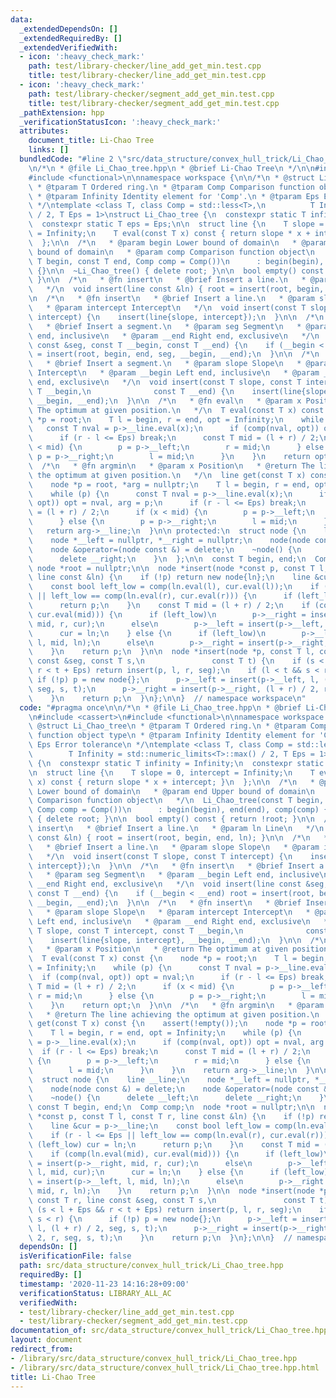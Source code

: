 ```yaml
---
data:
  _extendedDependsOn: []
  _extendedRequiredBy: []
  _extendedVerifiedWith:
  - icon: ':heavy_check_mark:'
    path: test/library-checker/line_add_get_min.test.cpp
    title: test/library-checker/line_add_get_min.test.cpp
  - icon: ':heavy_check_mark:'
    path: test/library-checker/segment_add_get_min.test.cpp
    title: test/library-checker/segment_add_get_min.test.cpp
  _pathExtension: hpp
  _verificationStatusIcon: ':heavy_check_mark:'
  attributes:
    document_title: Li-Chao Tree
    links: []
  bundledCode: "#line 2 \"src/data_structure/convex_hull_trick/Li_Chao_tree.hpp\"\n\
    \n/*\n * @file Li_Chao_tree.hpp\n * @brief Li-Chao Tree\n */\n\n#include <cassert>\n\
    #include <functional>\n\nnamespace workspace {\n\n/*\n * @struct Li_Chao_tree\n\
    \ * @tparam T Ordered ring.\n * @tparam Comp Comparison function object type\n\
    \ * @tparam Infinity Identity element for 'Comp'.\n * @tparam Eps Error tolerance\n\
    \ */\ntemplate <class T, class Comp = std::less<T>,\n          T Infinity = std::numeric_limits<T>::max()\
    \ / 2, T Eps = 1>\nstruct Li_Chao_tree {\n  constexpr static T infinity = Infinity;\n\
    \  constexpr static T eps = Eps;\n\n  struct line {\n    T slope = 0, intercept\
    \ = Infinity;\n    T eval(const T x) const { return slope * x + intercept; }\n\
    \  };\n\n  /*\n   * @param begin Lower bound of domain\n   * @param end Upper\
    \ bound of domain\n   * @param comp Comparison function object\n   */\n  Li_Chao_tree(const\
    \ T begin, const T end, Comp comp = Comp())\n      : begin(begin), end(end), comp(comp)\
    \ {}\n\n  ~Li_Chao_tree() { delete root; }\n\n  bool empty() const { return !root;\
    \ }\n\n  /*\n   * @fn insert\n   * @brief Insert a line.\n   * @param ln Line\n\
    \   */\n  void insert(line const &ln) { root = insert(root, begin, end, ln); }\n\
    \n  /*\n   * @fn insert\n   * @brief Insert a line.\n   * @param slope Slope\n\
    \   * @param intercept Intercept\n   */\n  void insert(const T slope, const T\
    \ intercept) {\n    insert(line{slope, intercept});\n  }\n\n  /*\n   * @fn insert\n\
    \   * @brief Insert a segment.\n   * @param seg Segment\n   * @param __begin Left\
    \ end, inclusive\n   * @param __end Right end, exclusive\n   */\n  void insert(line\
    \ const &seg, const T __begin, const T __end) {\n    if (__begin < __end) root\
    \ = insert(root, begin, end, seg, __begin, __end);\n  }\n\n  /*\n   * @fn insert\n\
    \   * @brief Insert a segment.\n   * @param slope Slope\n   * @param intercept\
    \ Intercept\n   * @param __begin Left end, inclusive\n   * @param __end Right\
    \ end, exclusive\n   */\n  void insert(const T slope, const T intercept, const\
    \ T __begin,\n              const T __end) {\n    insert(line{slope, intercept},\
    \ __begin, __end);\n  }\n\n  /*\n   * @fn eval\n   * @param x Position\n   * @return\
    \ The optimum at given position.\n   */\n  T eval(const T x) const {\n    node\
    \ *p = root;\n    T l = begin, r = end, opt = Infinity;\n    while (p) {\n   \
    \   const T nval = p->__line.eval(x);\n      if (comp(nval, opt)) opt = nval;\n\
    \      if (r - l <= Eps) break;\n      const T mid = (l + r) / 2;\n      if (x\
    \ < mid) {\n        p = p->__left;\n        r = mid;\n      } else {\n       \
    \ p = p->__right;\n        l = mid;\n      }\n    }\n    return opt;\n  }\n\n\
    \  /*\n   * @fn argmin\n   * @param x Position\n   * @return The line achieving\
    \ the optimum at given position.\n   */\n  line get(const T x) const {\n    assert(!empty());\n\
    \    node *p = root, *arg = nullptr;\n    T l = begin, r = end, opt = Infinity;\n\
    \    while (p) {\n      const T nval = p->__line.eval(x);\n      if (comp(nval,\
    \ opt)) opt = nval, arg = p;\n      if (r - l <= Eps) break;\n      const T mid\
    \ = (l + r) / 2;\n      if (x < mid) {\n        p = p->__left;\n        r = mid;\n\
    \      } else {\n        p = p->__right;\n        l = mid;\n      }\n    }\n \
    \   return arg->__line;\n  }\n\n protected:\n  struct node {\n    line __line;\n\
    \    node *__left = nullptr, *__right = nullptr;\n    node(node const &) = delete;\n\
    \    node &operator=(node const &) = delete;\n    ~node() {\n      delete __left;\n\
    \      delete __right;\n    }\n  };\n\n  const T begin, end;\n  Comp comp;\n \
    \ node *root = nullptr;\n\n  node *insert(node *const p, const T l, const T r,\
    \ line const &ln) {\n    if (!p) return new node{ln};\n    line &cur = p->__line;\n\
    \    const bool left_low = comp(ln.eval(l), cur.eval(l));\n    if (r - l <= Eps\
    \ || left_low == comp(ln.eval(r), cur.eval(r))) {\n      if (left_low) cur = ln;\n\
    \      return p;\n    }\n    const T mid = (l + r) / 2;\n    if (comp(ln.eval(mid),\
    \ cur.eval(mid))) {\n      if (left_low)\n        p->__right = insert(p->__right,\
    \ mid, r, cur);\n      else\n        p->__left = insert(p->__left, l, mid, cur);\n\
    \      cur = ln;\n    } else {\n      if (left_low)\n        p->__left = insert(p->__left,\
    \ l, mid, ln);\n      else\n        p->__right = insert(p->__right, mid, r, ln);\n\
    \    }\n    return p;\n  }\n\n  node *insert(node *p, const T l, const T r, line\
    \ const &seg, const T s,\n               const T t) {\n    if (s < l + Eps &&\
    \ r < t + Eps) return insert(p, l, r, seg);\n    if (l < t && s < r) {\n     \
    \ if (!p) p = new node{};\n      p->__left = insert(p->__left, l, (l + r) / 2,\
    \ seg, s, t);\n      p->__right = insert(p->__right, (l + r) / 2, r, seg, s, t);\n\
    \    }\n    return p;\n  }\n};\n\n}  // namespace workspace\n"
  code: "#pragma once\n\n/*\n * @file Li_Chao_tree.hpp\n * @brief Li-Chao Tree\n */\n\
    \n#include <cassert>\n#include <functional>\n\nnamespace workspace {\n\n/*\n *\
    \ @struct Li_Chao_tree\n * @tparam T Ordered ring.\n * @tparam Comp Comparison\
    \ function object type\n * @tparam Infinity Identity element for 'Comp'.\n * @tparam\
    \ Eps Error tolerance\n */\ntemplate <class T, class Comp = std::less<T>,\n  \
    \        T Infinity = std::numeric_limits<T>::max() / 2, T Eps = 1>\nstruct Li_Chao_tree\
    \ {\n  constexpr static T infinity = Infinity;\n  constexpr static T eps = Eps;\n\
    \n  struct line {\n    T slope = 0, intercept = Infinity;\n    T eval(const T\
    \ x) const { return slope * x + intercept; }\n  };\n\n  /*\n   * @param begin\
    \ Lower bound of domain\n   * @param end Upper bound of domain\n   * @param comp\
    \ Comparison function object\n   */\n  Li_Chao_tree(const T begin, const T end,\
    \ Comp comp = Comp())\n      : begin(begin), end(end), comp(comp) {}\n\n  ~Li_Chao_tree()\
    \ { delete root; }\n\n  bool empty() const { return !root; }\n\n  /*\n   * @fn\
    \ insert\n   * @brief Insert a line.\n   * @param ln Line\n   */\n  void insert(line\
    \ const &ln) { root = insert(root, begin, end, ln); }\n\n  /*\n   * @fn insert\n\
    \   * @brief Insert a line.\n   * @param slope Slope\n   * @param intercept Intercept\n\
    \   */\n  void insert(const T slope, const T intercept) {\n    insert(line{slope,\
    \ intercept});\n  }\n\n  /*\n   * @fn insert\n   * @brief Insert a segment.\n\
    \   * @param seg Segment\n   * @param __begin Left end, inclusive\n   * @param\
    \ __end Right end, exclusive\n   */\n  void insert(line const &seg, const T __begin,\
    \ const T __end) {\n    if (__begin < __end) root = insert(root, begin, end, seg,\
    \ __begin, __end);\n  }\n\n  /*\n   * @fn insert\n   * @brief Insert a segment.\n\
    \   * @param slope Slope\n   * @param intercept Intercept\n   * @param __begin\
    \ Left end, inclusive\n   * @param __end Right end, exclusive\n   */\n  void insert(const\
    \ T slope, const T intercept, const T __begin,\n              const T __end) {\n\
    \    insert(line{slope, intercept}, __begin, __end);\n  }\n\n  /*\n   * @fn eval\n\
    \   * @param x Position\n   * @return The optimum at given position.\n   */\n\
    \  T eval(const T x) const {\n    node *p = root;\n    T l = begin, r = end, opt\
    \ = Infinity;\n    while (p) {\n      const T nval = p->__line.eval(x);\n    \
    \  if (comp(nval, opt)) opt = nval;\n      if (r - l <= Eps) break;\n      const\
    \ T mid = (l + r) / 2;\n      if (x < mid) {\n        p = p->__left;\n       \
    \ r = mid;\n      } else {\n        p = p->__right;\n        l = mid;\n      }\n\
    \    }\n    return opt;\n  }\n\n  /*\n   * @fn argmin\n   * @param x Position\n\
    \   * @return The line achieving the optimum at given position.\n   */\n  line\
    \ get(const T x) const {\n    assert(!empty());\n    node *p = root, *arg = nullptr;\n\
    \    T l = begin, r = end, opt = Infinity;\n    while (p) {\n      const T nval\
    \ = p->__line.eval(x);\n      if (comp(nval, opt)) opt = nval, arg = p;\n    \
    \  if (r - l <= Eps) break;\n      const T mid = (l + r) / 2;\n      if (x < mid)\
    \ {\n        p = p->__left;\n        r = mid;\n      } else {\n        p = p->__right;\n\
    \        l = mid;\n      }\n    }\n    return arg->__line;\n  }\n\n protected:\n\
    \  struct node {\n    line __line;\n    node *__left = nullptr, *__right = nullptr;\n\
    \    node(node const &) = delete;\n    node &operator=(node const &) = delete;\n\
    \    ~node() {\n      delete __left;\n      delete __right;\n    }\n  };\n\n \
    \ const T begin, end;\n  Comp comp;\n  node *root = nullptr;\n\n  node *insert(node\
    \ *const p, const T l, const T r, line const &ln) {\n    if (!p) return new node{ln};\n\
    \    line &cur = p->__line;\n    const bool left_low = comp(ln.eval(l), cur.eval(l));\n\
    \    if (r - l <= Eps || left_low == comp(ln.eval(r), cur.eval(r))) {\n      if\
    \ (left_low) cur = ln;\n      return p;\n    }\n    const T mid = (l + r) / 2;\n\
    \    if (comp(ln.eval(mid), cur.eval(mid))) {\n      if (left_low)\n        p->__right\
    \ = insert(p->__right, mid, r, cur);\n      else\n        p->__left = insert(p->__left,\
    \ l, mid, cur);\n      cur = ln;\n    } else {\n      if (left_low)\n        p->__left\
    \ = insert(p->__left, l, mid, ln);\n      else\n        p->__right = insert(p->__right,\
    \ mid, r, ln);\n    }\n    return p;\n  }\n\n  node *insert(node *p, const T l,\
    \ const T r, line const &seg, const T s,\n               const T t) {\n    if\
    \ (s < l + Eps && r < t + Eps) return insert(p, l, r, seg);\n    if (l < t &&\
    \ s < r) {\n      if (!p) p = new node{};\n      p->__left = insert(p->__left,\
    \ l, (l + r) / 2, seg, s, t);\n      p->__right = insert(p->__right, (l + r) /\
    \ 2, r, seg, s, t);\n    }\n    return p;\n  }\n};\n\n}  // namespace workspace\n"
  dependsOn: []
  isVerificationFile: false
  path: src/data_structure/convex_hull_trick/Li_Chao_tree.hpp
  requiredBy: []
  timestamp: '2020-11-23 14:16:28+09:00'
  verificationStatus: LIBRARY_ALL_AC
  verifiedWith:
  - test/library-checker/line_add_get_min.test.cpp
  - test/library-checker/segment_add_get_min.test.cpp
documentation_of: src/data_structure/convex_hull_trick/Li_Chao_tree.hpp
layout: document
redirect_from:
- /library/src/data_structure/convex_hull_trick/Li_Chao_tree.hpp
- /library/src/data_structure/convex_hull_trick/Li_Chao_tree.hpp.html
title: Li-Chao Tree
---
```

